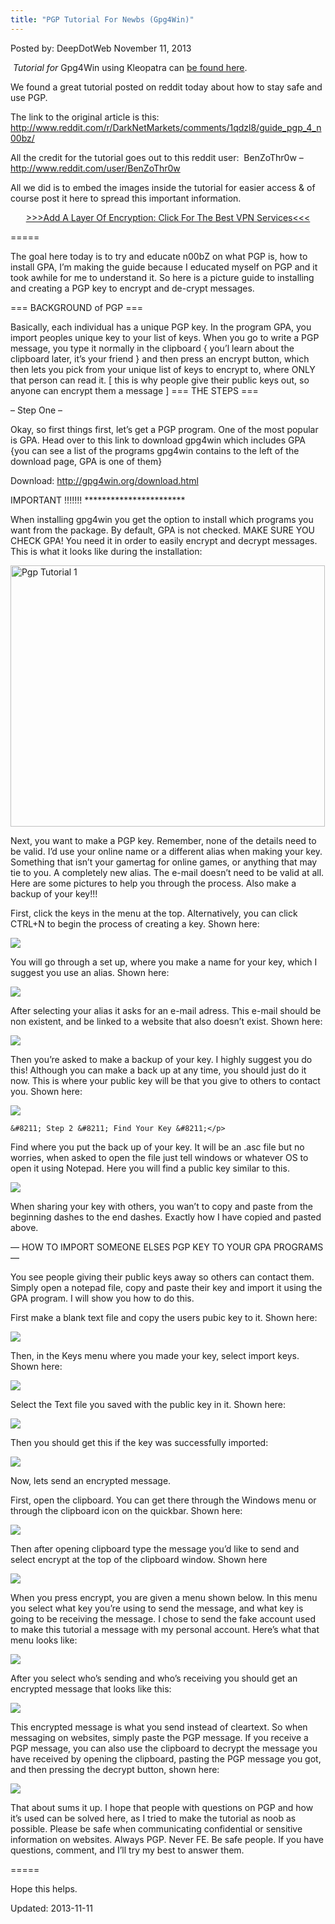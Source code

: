 ```yaml
---
title: "PGP Tutorial For Newbs (Gpg4Win)"
---
```

<span>Posted by: DeepDotWeb </span>
<span>November 11, 2013</span>

<div>
<p> <em>Tutorial for </em>Gpg4Win using Kleopatra can <a href="/2015/02/21/pgp-tutorial-for-windows-kleopatra-gpg4win/">be found here</a>.</p>
<p>We found a great tutorial posted on reddit today about how to stay safe and use PGP.</p>
<p>The link to the original article is this: <a href="http://www.reddit.com/r/DarkNetMarkets/comments/1qdzl8/guide_pgp_4_n00bz/" target="_blank">http://www.reddit.com/r/DarkNetMarkets/comments/1qdzl8/guide_pgp_4_n00bz/</a></p>
<p>All the credit for the tutorial goes out to this reddit user:  BenZoThr0w &#8211;  <a href="http://www.reddit.com/user/BenZoThr0w" target="_blank">http://www.reddit.com/user/BenZoThr0w</a></p>
<p>All we did is to embed the images inside the tutorial for easier access &amp; of course post it here to spread this important information.</p>
<p style="text-align: center;"><a href="/vpn-comparison-chart/">&gt;&gt;&gt;Add A Layer Of Encryption: Click For The Best VPN Services&lt;&lt;&lt;</a></p>
<p>=====</p>
<p>The goal here today is to try and educate n00bZ on what PGP is, how to install GPA, I&#8217;m making the guide because I educated myself on PGP and it took awhile for me to understand it. So here is a picture guide to installing and creating a PGP key to encrypt and de-crypt messages.</p>
<p>=== BACKGROUND of PGP ===</p>
<p>Basically, each individual has a unique PGP key. In the program GPA, you import peoples unique key to your list of keys. When you go to write a PGP message, you type it normally in the clipboard { you&#8217;l learn about the clipboard later, it&#8217;s your friend } and then press an encrypt button, which then lets you pick from your unique list of keys to encrypt to, where ONLY that person can read it. [ this is why people give their public keys out, so anyone can encrypt them a message ]
    === THE STEPS ===</p>
<p>&#8211; Step One &#8211;</p>
<p>Okay, so first things first, let&#8217;s get a PGP program. One of the most popular is GPA. Head over to this link to download gpg4win which includes GPA {you can see a list of the programs gpg4win contains to the left of the download page, GPA is one of them}</p>
<p>Download: <a href="http://gpg4win.org/download.html">http://gpg4win.org/download.html</a></p>
<p>IMPORTANT !!!!!!! ***********************</p>
<p>When installing gpg4win you get the option to install which programs you want from the package. By default, GPA is not checked. MAKE SURE YOU CHECK GPA! You need it in order to easily encrypt and decrypt messages. This is what it looks like during the installation:</p>
<p><img class="aligncenter size-full wp-image-1291" src="/imgs/2013/11/14.png" alt="Pgp Tutorial 1" width="503" height="418" srcset="/imgs/2013/11/14.png 656w, /imgs/2013/11/14-300x250.png 300w" sizes="(max-width: 503px) 100vw, 503px" /></p>
<p>Next, you want to make a PGP key. Remember, none of the details need to be valid. I&#8217;d use your online name or a different alias when making your key. Something that isn&#8217;t your gamertag for online games, or anything that may tie to you. A completely new alias. The e-mail doesn&#8217;t need to be valid at all. Here are some pictures to help you through the process. Also make a backup of your key!!!</p>
<p>First, click the keys in the menu at the top. Alternatively, you can click CTRL+N to begin the process of creating a key. Shown here:</p>
<img src="https://G-I-R.github.io/deepdotweb/imgs/2013/11/21.png" />

<p>You will go through a set up, where you make a name for your key, which I suggest you use an alias. Shown here:</p>
<img src="https://G-I-R.github.io/deepdotweb/imgs/2013/11/31.png" />

<p>After selecting your alias it asks for an e-mail adress. This e-mail should be non existent, and be linked to a website that also doesn&#8217;t exist. Shown here:</p>
<img src="https://G-I-R.github.io/deepdotweb/imgs/2013/11/41.png" />

<p>Then you&#8217;re asked to make a backup of your key. I highly suggest you do this! Although you can make a back up at any time, you should just do it now. This is where your public key will be that you give to others to contact you. Shown here:</p>
<img src="https://G-I-R.github.io/deepdotweb/imgs/2013/11/51.png" />

    &#8211; Step 2 &#8211; Find Your Key &#8211;</p>
<p>Find where you put the back up of your key. It will be an .asc file but no worries, when asked to open the file just tell windows or whatever OS to open it using Notepad. Here you will find a public key similar to this.</p>
<img src="https://G-I-R.github.io/deepdotweb/imgs/2013/11/61.png" />

<p>When sharing your key with others, you wan&#8217;t to copy and paste from the beginning dashes to the end dashes. Exactly how I have copied and pasted above.</p>
<p>&#8212; HOW TO IMPORT SOMEONE ELSES PGP KEY TO YOUR GPA PROGRAMS &#8212;</p>
<p>You see people giving their public keys away so others can contact them. Simply open a notepad file, copy and paste their key and import it using the GPA program. I will show you how to do this.</p>
<p>First make a blank text file and copy the users pubic key to it. Shown here:</p>
<img src="https://G-I-R.github.io/deepdotweb/imgs/2013/11/71.png" />

<p>Then, in the Keys menu where you made your key, select import keys. Shown here:</p>
<img src="https://G-I-R.github.io/deepdotweb/imgs/2013/11/81.png" />

<p>Select the Text file you saved with the public key in it. Shown here:</p>
<img src="https://G-I-R.github.io/deepdotweb/imgs/2013/11/91.png" />

<p>Then you should get this if the key was successfully imported:</p>
<img src="https://G-I-R.github.io/deepdotweb/imgs/2013/11/101.png" />

<p>Now, lets send an encrypted message.</p>
<p>First, open the clipboard. You can get there through the Windows menu or through the clipboard icon on the quickbar. Shown here:</p>
<img src="https://G-I-R.github.io/deepdotweb/imgs/2013/11/111.png" />

<p>Then after opening clipboard type the message you&#8217;d like to send and select encrypt at the top of the clipboard window. Shown here</p>
<img src="https://G-I-R.github.io/deepdotweb/imgs/2013/11/121.png" />

<p>When you press encrypt, you are given a menu shown below. In this menu you select what key you&#8217;re using to send the message, and what key is going to be receiving the message. I chose to send the fake account used to make this tutorial a message with my personal account. Here&#8217;s what that menu looks like:</p>
<img src="https://G-I-R.github.io/deepdotweb/imgs/2013/11/131.png" />

<p>After you select who&#8217;s sending and who&#8217;s receiving you should get an encrypted message that looks like this:</p>
<img src="https://G-I-R.github.io/deepdotweb/imgs/2013/11/141.png" />

<p>This encrypted message is what you send instead of cleartext. So when messaging on websites, simply paste the PGP message. If you receive a PGP message, you can also use the clipboard to decrypt the message you have received by opening the clipboard, pasting the PGP message you got, and then pressing the decrypt button, shown here:</p>
<img src="https://G-I-R.github.io/deepdotweb/imgs/2013/11/15.png" />

<p>That about sums it up. I hope that people with questions on PGP and how it&#8217;s used can be solved here, as I tried to make the tutorial as noob as possible. Please be safe when communicating confidential or sensitive information on websites. Always PGP. Never FE. Be safe people. If you have questions, comment, and I&#8217;ll try my best to answer them.</p>
<p>=====</p>
<p>Hope this helps.</p>
</div>


Updated: 2013-11-11
